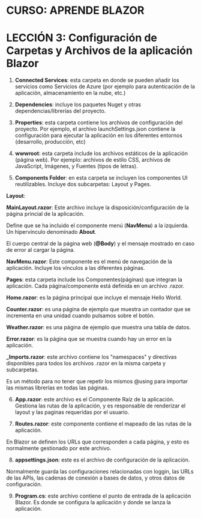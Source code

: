 # CURSO: APRENDE BLAZOR

# LECCIÓN 3: Configuración de Carpetas y Archivos de la aplicación Blazor

1. **Connected Services**: esta carpeta en donde se pueden añadir los servicios como Servicios de Azure (por ejemplo para autenticación de la aplicación, almacenamiento en la nube, etc.)

2. **Dependencies**: incluye los paquetes Nuget y otras dependencias/librerías del proyecto.  

3. **Properties**: esta carpeta contiene los archivos de configuración del proyecto. Por ejemplo, el archivo launchSettings.json contiene la configuración para ejecutar la aplicación en los diferentes entornos (desarrollo, producción, etc)

4. **wwwroot**: esta carpeta include los archivos estáticos de la aplicación (página web). Por ejemplo: archivos de estilo CSS, archivos de JavaScript, Imágenes, y Fuentes (tipos de letras). 

5. **Components Folder**: en esta carpeta se incluyen los componentes UI reutilizables. Incluye dos subcarpetas: Layout y Pages.

**Layout**:

**MainLayout.razor**: Este archivo incluye la disposición/configuración de la página princial de la aplicación. 

Define que se ha incluido el componente menú (**NavMenu**) a la izquierda. Un hipervínculo denominado **About**. 

El cuerpo central de la página web (**@Body**) y el mensaje mostrado en caso de error al cargar la página.

**NavMenu.razor**: Este componente es el menú de navegación de la aplicación. Incluye los vínculos a las diferentes páginas.

**Pages**: esta carpeta include los Componentes(páginas) que integran la aplicación.
Cada página/componente está definida en un archivo .razor.

**Home.razor**: es la página principal que incluye el mensaje Hello World.

**Counter.razor**: es una página de ejemplo que muestra un contador que se incrementa en una unidad cuando pulsamos sobre el botón.

**Weather.razor**: es una página de ejemplo que muestra una tabla de datos.

**Error.razor**: es la página que se muestra cuando hay un error en la aplicación.

**_Imports.razor**: este archivo contiene los "namespaces" y directivas disponibles para todos los archivos .razor en la misma carpeta y subcarpetas. 

Es un método para no tener que repetir los mismos @using para importar las mismas librerías en todas las páginas.

6. **App.razor**: este archivo es el Componente Raíz de la aplicación. Gestiona las rutas de la aplicación, y es responsable de renderizar el layout y las paginas requeridas por el usuario.

7. **Routes.razor**: este componente contiene el mapeado de las rutas de la aplicación.

En Blazor se definen los URLs que corresponden a cada página, y esto es normalmente gestionado por este archivo. 

8. **appsettings.json**: este es el archivo de configuración de la aplicación.

Normalmente guarda las configuraciones relacionadas con loggin, las URLs de las APIs, las cadenas de conexión a bases de datos, y otros datos de configuración.

9. **Program.cs**: este archivo contiene el punto de entrada de la aplicación Blazor. Es donde se configura la aplicación y donde se lanza la aplicación.
